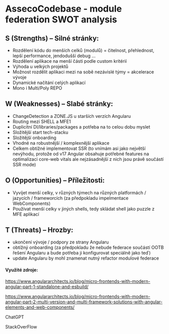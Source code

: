 # AssecoCodebase - module federation SWOT analysis

## S (Strengths) – Silné stránky:
- Rozdělení kódu do menších celků (modulů) = čitelnost, přehlednost, lepší performance, jendodušší debug ... 
- Rozdělení aplikace na menší části podle custom kritérií
- Výhoda u velkých projektů
- Možnost rozdělit aplikaci mezi na sobě nezávislé týmy = akcelerace vývoje
- Dynamické načítání celých aplikací
- Mono i Multi/Poly REPO

## W (Weaknesses) – Slabé stránky:
- ChangeDetection a ZONE.JS u starších verzích Angularu 
- Routing mezi SHELL a MFE1 
- Duplicitní DI/libraries/packages a potřeba na to celou dobu myslet 
- Složitější start tech-stacku 
- Složitější onboarding 
- Vhodné na robustnější / komplexnější aplikace 
- Celkem obtížné implementovat SSR (to vnímám asi jako největší nevýhodu, protože od v17 Angular obsahuje potřebné features na optimalizaci core-web vitals ale nejzásadnější z nich jsou právě součástí SSR mode)

## O (Opportunities) – Příležitosti:
- Vyvíjet menší celky, v různých týmech na různých platformách / jazycích / frameworcích (za předpokladu impelmentace WebComponents)
- Používat menší celky v jiných shells, tedy skládat shell jako puzzle z MFE aplikací

## T (Threats) – Hrozby:
- ukončení vývoje / podpory ze strany Angularu
- obtížný onboarding (za předpokladu že nebude federace součástí OOTB řešení Angularu a bude potřeba ji konfigurovat speciálně jako teď)
- update Angularu by mohl znamenat nutný refactor modulové federace


#### Využité zdroje:

https://www.angulararchitects.io/blog/micro-frontends-with-modern-angular-part-1-standalone-and-esbuild/

https://www.angulararchitects.io/blog/micro-frontends-with-modern-angular-part-2-multi-version-and-multi-framework-solutions-with-angular-elements-and-web-components/

ChatGPT

StackOverFlow
